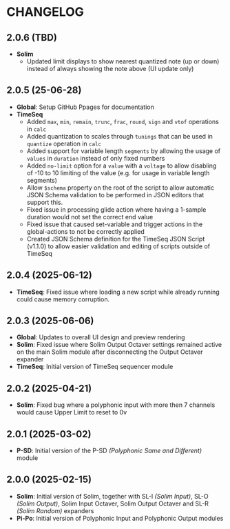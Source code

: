 # CHANGELOG

## 2.0.6 (TBD)

* **Solim**
  * Updated limit displays to show nearest quantized note (up or down) instead of always showing the note above (UI update only)

## 2.0.5 (25-06-28)

* **Global**: Setup GitHub Ppages for documentation
* **TimeSeq**
  * Added `max`, `min`, `remain`, `trunc`, `frac`, `round`, `sign` and `vtof` operations in `calc`
  * Added quantization to scales through `tunings` that can be used in `quantize` operation in `calc`
  * Added support for variable length `segments` by allowing the usage of `values` in `duration` instead of only fixed numbers
  * Added `no-limit` option for a `value` with a `voltage` to allow disabling of -10 to 10 limiting of the value (e.g. for usage in variable length segments)
  * Allow `$schema` property on the root of the script to allow automatic JSON Schema validation to be performed in JSON editors that support this.
  * Fixed issue in processing glide action where having a 1-sample duration would not set the correct end value
  * Fixed issue that caused set-variable and trigger actions in the global-actions to not be correctly applied
  * Created JSON Schema definition for the TimeSeq JSON Script (v1.1.0) to allow easier validation and editing of scripts outside of TimeSeq

## 2.0.4 (2025-06-12)

* **TimeSeq**: Fixed issue where loading a new script while already running could cause memory corruption.

## 2.0.3 (2025-06-06)

* **Global**: Updates to overall UI design and preview rendering
* **Solim**: Fixed issue where Solim Output Octaver settings remained active on the main Solim module after disconnecting the Output Octaver expander
* **TimeSeq**: Initial version of TimeSeq sequencer module

## 2.0.2 (2025-04-21)

* **Solim**: Fixed bug where a polyphonic input with more then 7 channels would cause Upper Limit to reset to 0v

## 2.0.1 (2025-03-02)

* **P-SD**: Initial version of the P-SD *(Polyphonic Same and Different)* module

## 2.0.0 (2025-02-15)

* **Solim**: Initial version of Solim, together with SL-I *(Solim Input)*, SL-O *(Solim Output)*, Solim Input Octaver, Solim Output Octaver and SL-R *(Solim Random)* expanders
* **Pi-Po**: Initial version of Polyphonic Input and Polyphonic Output modules
